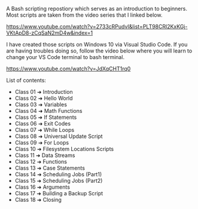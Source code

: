 A Bash scripting repostiory which serves as an introduction to beginners. Most scripts are taken from the video series that I linked below.

https://www.youtube.com/watch?v=2733cRPudvI&list=PLT98CRl2KxKGj-VKtApD8-zCqSaN2mD4w&index=1

I have created those scripts on Windows 10 via Visual Studio Code. If you are having troubles doing so, follow the video below where you will learn to change your VS Code terminal to bash terminal.

https://www.youtube.com/watch?v=JdXqCHT1rq0

List of contents:
- Class 01 ➜ Introduction
- Class 02 ➜ Hello World
- Class 03 ➜ Variables
- Class 04 ➜ Math Functions 
- Class 05 ➜ If Statements
- Class 06 ➜ Exit Codes
- Class 07 ➜ While Loops
- Class 08 ➜ Universal Update Script
- Class 09 ➜ For Loops
- Class 10 ➜ Filesystem Locations Scripts
- Class 11 ➜ Data Streams
- Class 12 ➜ Functions
- Class 13 ➜ Case Statements
- Class 14 ➜ Scheduling Jobs (Part1)
- Class 15 ➜ Scheduling Jobs (Part2)
- Class 16 ➜ Arguments
- Class 17 ➜ Building a Backup Script
- Class 18 ➜ Closing
